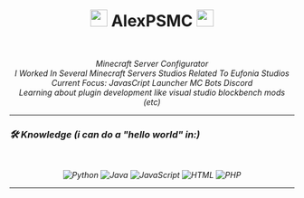 <h1 align="center">
  <img src="https://www.gifss.com/banderas/peru/images/peru-bandera-2.gif" width="30">
  AlexPSMC
  <img src="https://www.gifss.com/banderas/peru/images/peru-bandera-2.gif" width="30">
</h1>
</br>
<p align="center">
  <em>
    Minecraft Server Configurator<br>
    I Worked In Several Minecraft Servers Studios Related To Eufonia Studios<br>
    Current Focus: JavasCript Launcher MC Bots Discord<br>
    Learning about plugin development like visual studio blockbench mods (etc)<br>
  </a>
</p>

---

### 🛠️ **Knowledge** (i can do a "hello world" in:) </br>
</br>
<p align="center">
  <img src="https://img.shields.io/badge/Python-3776AB?style=flat-square&logo=python&logoColor=white" alt="Python">
  <img src="https://img.shields.io/badge/Java-007396?style=flat-square&logo=java&logoColor=white" alt="Java">
  <img src="https://img.shields.io/badge/JavaScript-F7DF1E?style=flat-square&logo=javascript&logoColor=black" alt="JavaScript">
  <img src="https://img.shields.io/badge/HTML-E34F26?style=flat-square&logo=html5&logoColor=white" alt="HTML">
  <img src="https://img.shields.io/badge/PHP-777BB4?style=flat-square&logo=php&logoColor=white" alt="PHP">
</p>

---
